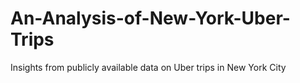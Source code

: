 # An-Analysis-of-New-York-Uber-Trips
Insights from publicly available data on Uber trips in New York City

